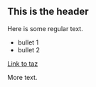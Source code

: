 ## This is the header

Here is some regular text.

* bullet 1
* bullet 2

[Link to taz](http://www.taz.de)

More text.

